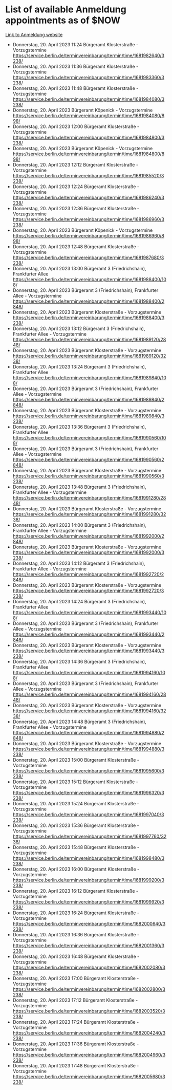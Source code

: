 # List of available Anmeldung appointments as of $NOW
[Link to Anmeldung website](https://service.berlin.de/terminvereinbarung/termin/tag.php?termin=1&anliegen[]=120686&dienstleisterlist=122210,122217,327316,122219,327312,122227,327314,122231,327346,122243,327348,122254,122252,329742,122260,329745,122262,329748,122271,327278,122273,327274,122277,327276,330436,122280,327294,122282,327290,122284,327292,122291,327270,122285,327266,122286,327264,122296,327268,150230,329760,122297,327286,122294,327284,122312,329763,122314,329775,122304,327330,122311,327334,122309,327332,317869,122281,327352,122279,329772,122283,122276,327324,122274,327326,122267,329766,122246,327318,122251,327320,122257,327322,122208,327298,122226,327300&herkunft=http%3A%2F%2Fservice.berlin.de%2Fdienstleistung%2F120686%2F)
- Donnerstag, 20. April 2023 11:24 Bürgeramt Klosterstraße - Vorzugstermine https://service.berlin.de/terminvereinbarung/termin/time/1681982640/3238/
- Donnerstag, 20. April 2023 11:36 Bürgeramt Klosterstraße - Vorzugstermine https://service.berlin.de/terminvereinbarung/termin/time/1681983360/3238/
- Donnerstag, 20. April 2023 11:48 Bürgeramt Klosterstraße - Vorzugstermine https://service.berlin.de/terminvereinbarung/termin/time/1681984080/3238/
- Donnerstag, 20. April 2023  Bürgeramt Köpenick - Vorzugstermine https://service.berlin.de/terminvereinbarung/termin/time/1681984080/898/
- Donnerstag, 20. April 2023 12:00 Bürgeramt Klosterstraße - Vorzugstermine https://service.berlin.de/terminvereinbarung/termin/time/1681984800/3238/
- Donnerstag, 20. April 2023  Bürgeramt Köpenick - Vorzugstermine https://service.berlin.de/terminvereinbarung/termin/time/1681984800/898/
- Donnerstag, 20. April 2023 12:12 Bürgeramt Klosterstraße - Vorzugstermine https://service.berlin.de/terminvereinbarung/termin/time/1681985520/3238/
- Donnerstag, 20. April 2023 12:24 Bürgeramt Klosterstraße - Vorzugstermine https://service.berlin.de/terminvereinbarung/termin/time/1681986240/3238/
- Donnerstag, 20. April 2023 12:36 Bürgeramt Klosterstraße - Vorzugstermine https://service.berlin.de/terminvereinbarung/termin/time/1681986960/3238/
- Donnerstag, 20. April 2023  Bürgeramt Köpenick - Vorzugstermine https://service.berlin.de/terminvereinbarung/termin/time/1681986960/898/
- Donnerstag, 20. April 2023 12:48 Bürgeramt Klosterstraße - Vorzugstermine https://service.berlin.de/terminvereinbarung/termin/time/1681987680/3238/
- Donnerstag, 20. April 2023 13:00 Bürgeramt 3 (Friedrichshain), Frankfurter Allee https://service.berlin.de/terminvereinbarung/termin/time/1681988400/108/
- Donnerstag, 20. April 2023  Bürgeramt 3 (Friedrichshain), Frankfurter Allee - Vorzugstermine https://service.berlin.de/terminvereinbarung/termin/time/1681988400/2848/
- Donnerstag, 20. April 2023  Bürgeramt Klosterstraße - Vorzugstermine https://service.berlin.de/terminvereinbarung/termin/time/1681988400/3238/
- Donnerstag, 20. April 2023 13:12 Bürgeramt 3 (Friedrichshain), Frankfurter Allee - Vorzugstermine https://service.berlin.de/terminvereinbarung/termin/time/1681989120/2848/
- Donnerstag, 20. April 2023  Bürgeramt Klosterstraße - Vorzugstermine https://service.berlin.de/terminvereinbarung/termin/time/1681989120/3238/
- Donnerstag, 20. April 2023 13:24 Bürgeramt 3 (Friedrichshain), Frankfurter Allee https://service.berlin.de/terminvereinbarung/termin/time/1681989840/108/
- Donnerstag, 20. April 2023  Bürgeramt 3 (Friedrichshain), Frankfurter Allee - Vorzugstermine https://service.berlin.de/terminvereinbarung/termin/time/1681989840/2848/
- Donnerstag, 20. April 2023  Bürgeramt Klosterstraße - Vorzugstermine https://service.berlin.de/terminvereinbarung/termin/time/1681989840/3238/
- Donnerstag, 20. April 2023 13:36 Bürgeramt 3 (Friedrichshain), Frankfurter Allee https://service.berlin.de/terminvereinbarung/termin/time/1681990560/108/
- Donnerstag, 20. April 2023  Bürgeramt 3 (Friedrichshain), Frankfurter Allee - Vorzugstermine https://service.berlin.de/terminvereinbarung/termin/time/1681990560/2848/
- Donnerstag, 20. April 2023  Bürgeramt Klosterstraße - Vorzugstermine https://service.berlin.de/terminvereinbarung/termin/time/1681990560/3238/
- Donnerstag, 20. April 2023 13:48 Bürgeramt 3 (Friedrichshain), Frankfurter Allee - Vorzugstermine https://service.berlin.de/terminvereinbarung/termin/time/1681991280/2848/
- Donnerstag, 20. April 2023  Bürgeramt Klosterstraße - Vorzugstermine https://service.berlin.de/terminvereinbarung/termin/time/1681991280/3238/
- Donnerstag, 20. April 2023 14:00 Bürgeramt 3 (Friedrichshain), Frankfurter Allee - Vorzugstermine https://service.berlin.de/terminvereinbarung/termin/time/1681992000/2848/
- Donnerstag, 20. April 2023  Bürgeramt Klosterstraße - Vorzugstermine https://service.berlin.de/terminvereinbarung/termin/time/1681992000/3238/
- Donnerstag, 20. April 2023 14:12 Bürgeramt 3 (Friedrichshain), Frankfurter Allee - Vorzugstermine https://service.berlin.de/terminvereinbarung/termin/time/1681992720/2848/
- Donnerstag, 20. April 2023  Bürgeramt Klosterstraße - Vorzugstermine https://service.berlin.de/terminvereinbarung/termin/time/1681992720/3238/
- Donnerstag, 20. April 2023 14:24 Bürgeramt 3 (Friedrichshain), Frankfurter Allee https://service.berlin.de/terminvereinbarung/termin/time/1681993440/108/
- Donnerstag, 20. April 2023  Bürgeramt 3 (Friedrichshain), Frankfurter Allee - Vorzugstermine https://service.berlin.de/terminvereinbarung/termin/time/1681993440/2848/
- Donnerstag, 20. April 2023  Bürgeramt Klosterstraße - Vorzugstermine https://service.berlin.de/terminvereinbarung/termin/time/1681993440/3238/
- Donnerstag, 20. April 2023 14:36 Bürgeramt 3 (Friedrichshain), Frankfurter Allee https://service.berlin.de/terminvereinbarung/termin/time/1681994160/108/
- Donnerstag, 20. April 2023  Bürgeramt 3 (Friedrichshain), Frankfurter Allee - Vorzugstermine https://service.berlin.de/terminvereinbarung/termin/time/1681994160/2848/
- Donnerstag, 20. April 2023  Bürgeramt Klosterstraße - Vorzugstermine https://service.berlin.de/terminvereinbarung/termin/time/1681994160/3238/
- Donnerstag, 20. April 2023 14:48 Bürgeramt 3 (Friedrichshain), Frankfurter Allee - Vorzugstermine https://service.berlin.de/terminvereinbarung/termin/time/1681994880/2848/
- Donnerstag, 20. April 2023  Bürgeramt Klosterstraße - Vorzugstermine https://service.berlin.de/terminvereinbarung/termin/time/1681994880/3238/
- Donnerstag, 20. April 2023 15:00 Bürgeramt Klosterstraße - Vorzugstermine https://service.berlin.de/terminvereinbarung/termin/time/1681995600/3238/
- Donnerstag, 20. April 2023 15:12 Bürgeramt Klosterstraße - Vorzugstermine https://service.berlin.de/terminvereinbarung/termin/time/1681996320/3238/
- Donnerstag, 20. April 2023 15:24 Bürgeramt Klosterstraße - Vorzugstermine https://service.berlin.de/terminvereinbarung/termin/time/1681997040/3238/
- Donnerstag, 20. April 2023 15:36 Bürgeramt Klosterstraße - Vorzugstermine https://service.berlin.de/terminvereinbarung/termin/time/1681997760/3238/
- Donnerstag, 20. April 2023 15:48 Bürgeramt Klosterstraße - Vorzugstermine https://service.berlin.de/terminvereinbarung/termin/time/1681998480/3238/
- Donnerstag, 20. April 2023 16:00 Bürgeramt Klosterstraße - Vorzugstermine https://service.berlin.de/terminvereinbarung/termin/time/1681999200/3238/
- Donnerstag, 20. April 2023 16:12 Bürgeramt Klosterstraße - Vorzugstermine https://service.berlin.de/terminvereinbarung/termin/time/1681999920/3238/
- Donnerstag, 20. April 2023 16:24 Bürgeramt Klosterstraße - Vorzugstermine https://service.berlin.de/terminvereinbarung/termin/time/1682000640/3238/
- Donnerstag, 20. April 2023 16:36 Bürgeramt Klosterstraße - Vorzugstermine https://service.berlin.de/terminvereinbarung/termin/time/1682001360/3238/
- Donnerstag, 20. April 2023 16:48 Bürgeramt Klosterstraße - Vorzugstermine https://service.berlin.de/terminvereinbarung/termin/time/1682002080/3238/
- Donnerstag, 20. April 2023 17:00 Bürgeramt Klosterstraße - Vorzugstermine https://service.berlin.de/terminvereinbarung/termin/time/1682002800/3238/
- Donnerstag, 20. April 2023 17:12 Bürgeramt Klosterstraße - Vorzugstermine https://service.berlin.de/terminvereinbarung/termin/time/1682003520/3238/
- Donnerstag, 20. April 2023 17:24 Bürgeramt Klosterstraße - Vorzugstermine https://service.berlin.de/terminvereinbarung/termin/time/1682004240/3238/
- Donnerstag, 20. April 2023 17:36 Bürgeramt Klosterstraße - Vorzugstermine https://service.berlin.de/terminvereinbarung/termin/time/1682004960/3238/
- Donnerstag, 20. April 2023 17:48 Bürgeramt Klosterstraße - Vorzugstermine https://service.berlin.de/terminvereinbarung/termin/time/1682005680/3238/
